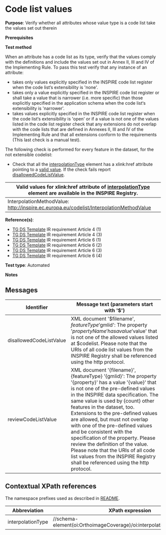 # Code list values

**Purpose**: Verify whether all attributes whose value type is a code list take the values set out therein

**Prerequisites**

**Test method**

When an attribute has a code list as its type, verify that the values comply with the definitions and include the values set out in Annex II, III and IV of the Implementing Rule. To pass this test verify that any instance of an attribute:

* takes only values explicitly specified in the INSPIRE code list register when the code list‘s extensibility is 'none'.
* takes only a value explicitly specified in the INSPIRE code list register or shall take a value that is narrower (i.e. more specific) than those explicitly specified in the application schema when the code list‘s extensibility is 'narrower'.
* takes values explicitly specified in the INSPIRE code list register when the code list‘s extensibility is 'open' or if a value is not one of the values listed in the code list register check that any extensions do not overlap with the code lists that are defined in Annexes II, III and IV of the Implementing Rule and that all extensions conform to the requirements (This last check is a manual test).

The following check is performed for every feature in the dataset, for the not extensible codelist:

* Check that all the [interpolationType](#interpolationType) element has a xlink:href attribute pointing to a [valid value](#validValue1). If the check fails report [disallowedCodeListValue](#disallowedCodeListValue).

| <a name="validValue1"></a> Valid values for xlink:href attribute of [interpolationType](#interpolationType) element are available in the INSPIRE Registry. | 
| ---- | 
| InterpolationMethodValue: http://inspire.ec.europa.eu/codelist/InterpolationMethodValue |


**Reference(s)**: 

* [TG DS Template](./README.md#ref_TG_DS_tmpl) IR requirement Article 4 (1)
* [TG DS Template](./README.md#ref_TG_DS_tmpl) IR requirement Article 4 (3)
* [TG DS Template](./README.md#ref_TG_DS_tmpl) IR requirement Article 6 (1)
* [TG DS Template](./README.md#ref_TG_DS_tmpl) IR requirement Article 6 (2)
* [TG DS Template](./README.md#ref_TG_DS_tmpl) IR requirement Article 6 (3)
* [TG DS Template](./README.md#ref_TG_DS_tmpl) IR requirement Article 6 (4)

**Test type**: Automated

**Notes**

## Messages

Identifier  |  Message text (parameters start with '$')
---------------------------------------------------------- | -------------------------------------------------------------------------
disallowedCodeListValue <a name="disallowedCodeListValue"/> | XML document '$filename', $featureType '$gmlid': The property '$propertyName' has a value '$value' that is not one of the allowed values listed at $codelist. Please note that the URIs of all code list values from the INSPIRE Registry shall be referenced using the http protocol.
reviewCodeListValue <a name="reviewCodeListValue"/> | XML document '{filename}', {featureType} '{gmlid}': The property '{property}' has a value '{value}' that is not one of the pre-defined values in the INSPIRE data specification. The same value is used by {count} other features in the dataset, too. Extensions to the pre-defined values are allowed, but must not overlap with one of the pre-defined values and be consistent with the specification of the property. Please review the definition of the value. Please note that the URIs of all code list values from the INSPIRE Registry shall be referenced using the http protocol. 

## Contextual XPath references

The namespace prefixes used as described in [README](./README.md#namespaces).

Abbreviation                                               |  XPath expression				|Multiplicity       |Voidable
---------------------------------------------------------- | -------------------------------|-------------------|---------
interpolationType <a name="interpolationType"></a> | //schema-element(oi:OrthoimageCoverage)/oi:interpolationType/@xlink:href | 1 | No